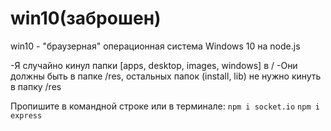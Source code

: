 # win10(заброшен)

win10 - "браузерная" операционная система Windows 10 на node.js


-Я случайно кинул папки [apps, desktop, images, windows] в /
-Они должны быть в папке /res, остальных папок (install, lib) не нужно кинуть в папку /res

Пропишите в командной строке или в терминале:
`npm i socket.io`
`npm i express`
